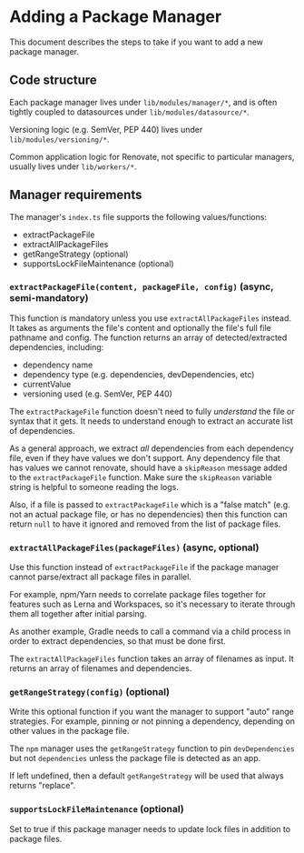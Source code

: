 # Adding a Package Manager

This document describes the steps to take if you want to add a new package manager.

## Code structure

Each package manager lives under `lib/modules/manager/*`, and is often tightly coupled to datasources under `lib/modules/datasource/*`.

Versioning logic (e.g. SemVer, PEP 440) lives under `lib/modules/versioning/*`.

Common application logic for Renovate, not specific to particular managers, usually lives under `lib/workers/*`.

## Manager requirements

The manager's `index.ts` file supports the following values/functions:

- extractPackageFile
- extractAllPackageFiles
- getRangeStrategy (optional)
- supportsLockFileMaintenance (optional)

### `extractPackageFile(content, packageFile, config)` (async, semi-mandatory)

This function is mandatory unless you use `extractAllPackageFiles` instead.
It takes as arguments the file's content and optionally the file's full file pathname and config.
The function returns an array of detected/extracted dependencies, including:

- dependency name
- dependency type (e.g. dependencies, devDependencies, etc)
- currentValue
- versioning used (e.g. SemVer, PEP 440)

The `extractPackageFile` function doesn't need to fully _understand_ the file or syntax that it gets.
It needs to understand enough to extract an accurate list of dependencies.

As a general approach, we extract _all_ dependencies from each dependency file, even if they have values we don't support.
Any dependency file that has values we cannot renovate, should have a `skipReason` message added to the `extractPackageFile` function.
Make sure the `skipReason` variable string is helpful to someone reading the logs.

Also, if a file is passed to `extractPackageFile` which is a "false match" (e.g. not an actual package file, or has no dependencies) then this function can return `null` to have it ignored and removed from the list of package files.

### `extractAllPackageFiles(packageFiles)` (async, optional)

Use this function instead of `extractPackageFile` if the package manager cannot parse/extract all package files in parallel.

For example, npm/Yarn needs to correlate package files together for features such as Lerna and Workspaces, so it's necessary to iterate through them all together after initial parsing.

As another example, Gradle needs to call a command via a child process in order to extract dependencies, so that must be done first.

The `extractAllPackageFiles` function takes an array of filenames as input.
It returns an array of filenames and dependencies.

### `getRangeStrategy(config)` (optional)

Write this optional function if you want the manager to support "auto" range strategies.
For example, pinning or not pinning a dependency, depending on other values in the package file.

The `npm` manager uses the `getRangeStrategy` function to pin `devDependencies` but not `dependencies` unless the package file is detected as an app.

If left undefined, then a default `getRangeStrategy` will be used that always returns "replace".

### `supportsLockFileMaintenance` (optional)

Set to true if this package manager needs to update lock files in addition to package files.
